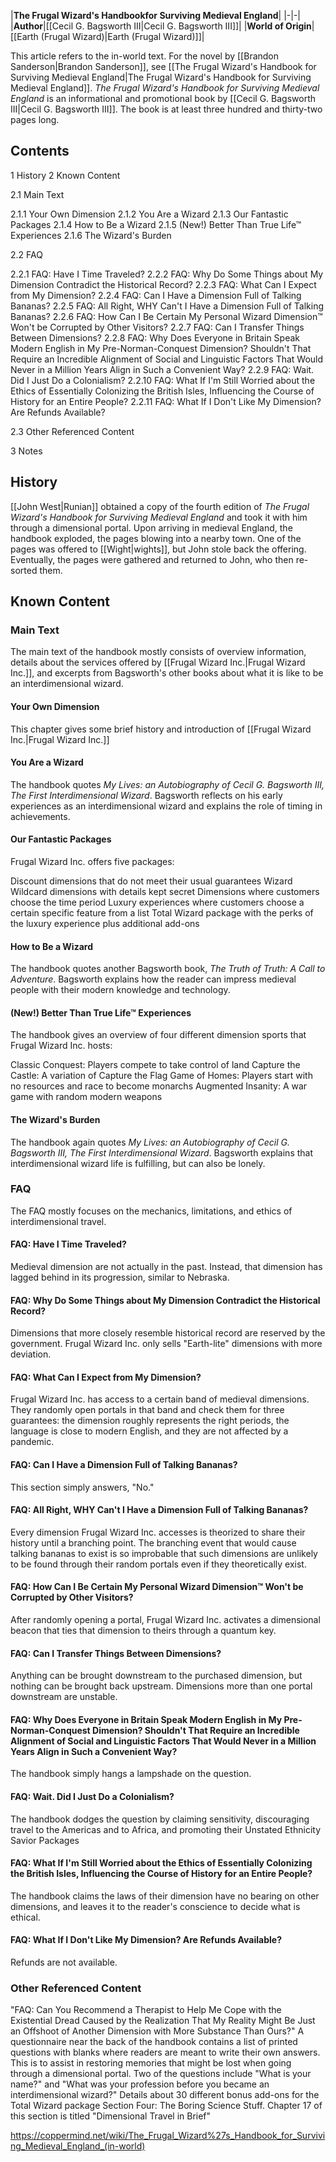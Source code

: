 

|**The Frugal Wizard's Handbookfor Surviving Medieval England**|
|-|-|
|**Author**|[[Cecil G. Bagsworth III\|Cecil G. Bagsworth III]]|
|**World of Origin**|[[Earth (Frugal Wizard)\|Earth (Frugal Wizard)]]|

This article refers to the in-world text. For the novel by [[Brandon Sanderson\|Brandon Sanderson]], see [[The Frugal Wizard's Handbook for Surviving Medieval England\|The Frugal Wizard's Handbook for Surviving Medieval England]].
*The Frugal Wizard's Handbook for Surviving Medieval England* is an informational and promotional book by [[Cecil G. Bagsworth III\|Cecil G. Bagsworth III]]. The book is at least three hundred and thirty-two pages long.

## Contents

1 History
2 Known Content

2.1 Main Text

2.1.1 Your Own Dimension
2.1.2 You Are a Wizard
2.1.3 Our Fantastic Packages
2.1.4 How to Be a Wizard
2.1.5 (New!) Better Than True Life™ Experiences
2.1.6 The Wizard's Burden


2.2 FAQ

2.2.1 FAQ: Have I Time Traveled?
2.2.2 FAQ: Why Do Some Things about My Dimension Contradict the Historical Record?
2.2.3 FAQ: What Can I Expect from My Dimension?
2.2.4 FAQ: Can I Have a Dimension Full of Talking Bananas?
2.2.5 FAQ: All Right, WHY Can't I Have a Dimension Full of Talking Bananas?
2.2.6 FAQ: How Can I Be Certain My Personal Wizard Dimension™ Won't be Corrupted by Other Visitors?
2.2.7 FAQ: Can I Transfer Things Between Dimensions?
2.2.8 FAQ: Why Does Everyone in Britain Speak Modern English in My Pre-Norman-Conquest Dimension? Shouldn't That Require an Incredible Alignment of Social and Linguistic Factors That Would Never in a Million Years Align in Such a Convenient Way?
2.2.9 FAQ: Wait. Did I Just Do a Colonialism?
2.2.10 FAQ: What If I'm Still Worried about the Ethics of Essentially Colonizing the British Isles, Influencing the Course of History for an Entire People?
2.2.11 FAQ: What If I Don't Like My Dimension? Are Refunds Available?


2.3 Other Referenced Content


3 Notes



## History
[[John West\|Runian]] obtained a copy of the fourth edition of *The Frugal Wizard's Handbook for Surviving Medieval England* and took it with him through a dimensional portal. Upon arriving in medieval England, the handbook exploded, the pages blowing into a nearby town. One of the pages was offered to [[Wight\|wights]], but John stole back the offering. Eventually, the pages were gathered and returned to John, who then re-sorted them.

## Known Content
### Main Text
The main text of the handbook mostly consists of overview information, details about the services offered by [[Frugal Wizard Inc.\|Frugal Wizard Inc.]], and excerpts from Bagsworth's other books about what it is like to be an interdimensional wizard.

#### Your Own Dimension
This chapter gives some brief history and introduction of [[Frugal Wizard Inc.\|Frugal Wizard Inc.]]

#### You Are a Wizard
The handbook quotes *My Lives: an Autobiography of Cecil G. Bagsworth III, The First Interdimensional Wizard*. Bagsworth reflects on his early experiences as an interdimensional wizard and explains the role of timing in achievements.

#### Our Fantastic Packages
Frugal Wizard Inc. offers five packages:

Discount dimensions that do not meet their usual guarantees
Wizard Wildcard dimensions with details kept secret
Dimensions where customers choose the time period
Luxury experiences where customers choose a certain specific feature from a list
Total Wizard package with the perks of the luxury experience plus additional add-ons
#### How to Be a Wizard
The handbook quotes another Bagsworth book, *The Truth of Truth: A Call to Adventure*. Bagsworth explains how the reader can impress medieval people with their modern knowledge and technology.

#### (New!) Better Than True Life™ Experiences
The handbook gives an overview of four different dimension sports that Frugal Wizard Inc. hosts:

Classic Conquest: Players compete to take control of land
Capture the Castle: A variation of Capture the Flag
Game of Homes: Players start with no resources and race to become monarchs
Augmented Insanity: A war game with random modern weapons
#### The Wizard's Burden
The handbook again quotes *My Lives: an Autobiography of Cecil G. Bagsworth III, The First Interdimensional Wizard*. Bagsworth explains that interdimensional wizard life is fulfilling, but can also be lonely.

### FAQ
The FAQ mostly focuses on the mechanics, limitations, and ethics of interdimensional travel.

#### FAQ: Have I Time Traveled?
Medieval dimension are not actually in the past. Instead, that dimension has lagged behind in its progression, similar to Nebraska.

#### FAQ: Why Do Some Things about My Dimension Contradict the Historical Record?
Dimensions that more closely resemble historical record are reserved by the government. Frugal Wizard Inc. only sells "Earth-lite" dimensions with more deviation.

#### FAQ: What Can I Expect from My Dimension?
Frugal Wizard Inc. has access to a certain band of medieval dimensions. They randomly open portals in that band and check them for three guarantees: the dimension roughly represents the right periods, the language is close to modern English, and they are not affected by a pandemic.

#### FAQ: Can I Have a Dimension Full of Talking Bananas?
This section simply answers, "No."

#### FAQ: All Right, WHY Can't I Have a Dimension Full of Talking Bananas?
Every dimension Frugal Wizard Inc. accesses is theorized to share their history until a branching point. The branching event that would cause talking bananas to exist is so improbable that such dimensions are unlikely to be found through their random portals even if they theoretically exist.

#### FAQ: How Can I Be Certain My Personal Wizard Dimension™ Won't be Corrupted by Other Visitors?
After randomly opening a portal, Frugal Wizard Inc. activates a dimensional beacon that ties that dimension to theirs through a quantum key.

#### FAQ: Can I Transfer Things Between Dimensions?
Anything can be brought downstream to the purchased dimension, but nothing can be brought back upstream. Dimensions more than one portal downstream are unstable.

#### FAQ: Why Does Everyone in Britain Speak Modern English in My Pre-Norman-Conquest Dimension? Shouldn't That Require an Incredible Alignment of Social and Linguistic Factors That Would Never in a Million Years Align in Such a Convenient Way?
The handbook simply hangs a lampshade on the question.

#### FAQ: Wait. Did I Just Do a Colonialism?
The handbook dodges the question by claiming sensitivity, discouraging travel to the Americas and to Africa, and promoting their Unstated Ethnicity Savior Packages

#### FAQ: What If I'm Still Worried about the Ethics of Essentially Colonizing the British Isles, Influencing the Course of History for an Entire People?
The handbook claims the laws of their dimension have no bearing on other dimensions, and leaves it to the reader's conscience to decide what is ethical.

#### FAQ: What If I Don't Like My Dimension? Are Refunds Available?
Refunds are not available.

### Other Referenced Content
"FAQ: Can You Recommend a Therapist to Help Me Cope with the Existential Dread Caused by the Realization That My Reality Might Be Just an Offshoot of Another Dimension with More Substance Than Ours?"
A questionnaire near the back of the handbook contains a list of printed questions with blanks where readers are meant to write their own answers. This is to assist in restoring memories that might be lost when going through a dimensional portal. Two of the questions include "What is your name?" and "What was your profession before you became an interdimensional wizard?"
Details about 30 different bonus add-ons for the Total Wizard package
Section Four: The Boring Science Stuff. Chapter 17 of this section is titled "Dimensional Travel in Brief"


https://coppermind.net/wiki/The_Frugal_Wizard%27s_Handbook_for_Surviving_Medieval_England_(in-world)